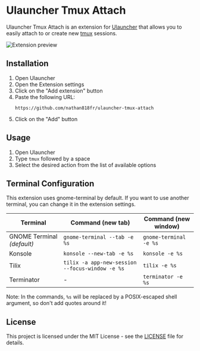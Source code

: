 # Ulauncher Tmux Attach

Ulauncher Tmux Attach is an extension for [Ulauncher](https://ulauncher.io/)
that allows you to easily attach to or create new [tmux](https://github.com/tmux/tmux/wiki)
sessions.

![Extension preview](./screenshot.png?raw=true)

## Installation

1. Open Ulauncher
2. Open the Extension settings
3. Click on the "Add extension" button
4. Paste the following URL:
   ```
   https://github.com/nathan818fr/ulauncher-tmux-attach
   ```
5. Click on the "Add" button

## Usage

1. Open Ulauncher
2. Type `tmux` followed by a space
3. Select the desired action from the list of available options

## Terminal Configuration

This extension uses gnome-terminal by default.
If you want to use another terminal, you can change it in the extension
settings.

| Terminal                   | Command (new tab)                               | Command (new window)   |
| -------------------------- | ----------------------------------------------- | ---------------------- |
| GNOME Terminal _(default)_ | `gnome-terminal --tab -e %s`                    | `gnome-terminal -e %s` |
| Konsole                    | `konsole --new-tab -e %s`                       | `konsole -e %s`        |
| Tilix                      | `tilix -a app-new-session --focus-window -e %s` | `tilix -e %s`          |
| Terminator                 | -                                               | `terminator -e %s`     |

Note: In the commands, `%s` will be replaced by a POSIX-escaped shell argument,
so don't add quotes around it!

## License

This project is licensed under the MIT License - see the [LICENSE](./LICENSE)
file for details.
